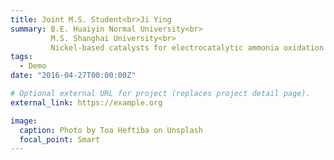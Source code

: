 ```yaml
---
title: Joint M.S. Student<br>Ji Ying
summary: B.E. Huaiyin Normal University<br>
         M.S. Shanghai University<br>
         Nickel-based catalysts for electrocatalytic ammonia oxidation
tags:
  - Demo
date: "2016-04-27T00:00:00Z"

# Optional external URL for project (replaces project detail page).
external_link: https://example.org

image:
  caption: Photo by Toa Heftiba on Unsplash
  focal_point: Smart
---
```

